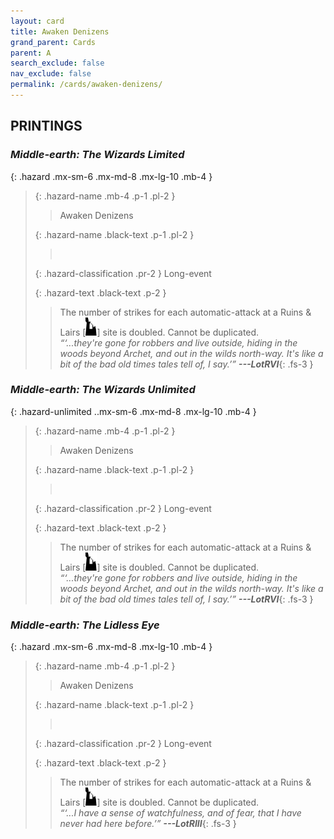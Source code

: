 ```yaml
---
layout: card
title: Awaken Denizens
grand_parent: Cards
parent: A
search_exclude: false
nav_exclude: false
permalink: /cards/awaken-denizens/
---
```


## PRINTINGS


### _Middle-earth: The Wizards Limited_

{: .hazard .mx-sm-6 .mx-md-8 .mx-lg-10 .mb-4 }
> {: .hazard-name .mb-4 .p-1 .pl-2 }
> > <div class="hazard-mp"></div>
> > <div class="card-name">Awaken Denizens</div>
>
> {: .hazard-name .black-text .p-1 .pl-2 }
> > &nbsp;
>
> {: .hazard-classification .pr-2 }
> Long-event
>
> {: .hazard-text .black-text .p-2 }
> > The number of strikes for each automatic-attack at a Ruins & Lairs \[![](/assets/images/ruinlair.svg)] site is doubled. Cannot be duplicated. <br>_“‘...they're gone for robbers and live outside, hiding in the woods beyond Archet, and out in the wilds north-way. It's like a bit of the bad old times tales tell of, I say.’”_ ***---&#65279;LotRVI***{: .fs-3 } 
>

### _Middle-earth: The Wizards Unlimited_

{: .hazard-unlimited ..mx-sm-6 .mx-md-8 .mx-lg-10 .mb-4 }
> {: .hazard-name .mb-4 .p-1 .pl-2 }
> > <div class="hazard-mp"></div>
> > <div class="card-name">Awaken Denizens</div>
>
> {: .hazard-name .black-text .p-1 .pl-2 }
> > &nbsp;
>
> {: .hazard-classification .pr-2 }
> Long-event
>
> {: .hazard-text .black-text .p-2 }
> > The number of strikes for each automatic-attack at a Ruins & Lairs \[![](/assets/images/ruinlair.svg)] site is doubled. Cannot be duplicated. <br>_“‘...they're gone for robbers and live outside, hiding in the woods beyond Archet, and out in the wilds north-way. It's like a bit of the bad old times tales tell of, I say.’”_ ***---&#65279;LotRVI***{: .fs-3 } 
>

### _Middle-earth: The Lidless Eye_

{: .hazard .mx-sm-6 .mx-md-8 .mx-lg-10 .mb-4 }
> {: .hazard-name .mb-4 .p-1 .pl-2 }
> > <div class="hazard-mp"></div>
> > <div class="card-name">Awaken Denizens</div>
>
> {: .hazard-name .black-text .p-1 .pl-2 }
> > &nbsp;
>
> {: .hazard-classification .pr-2 }
> Long-event
>
> {: .hazard-text .black-text .p-2 }
> > The number of strikes for each automatic-attack at a Ruins & Lairs \[![](/assets/images/ruinlair.svg)] site is doubled. Cannot be duplicated. <br>_“‘...I have a sense of watchfulness, and of fear, that I have never had here before.’”_ ***---&#65279;LotRIII***{: .fs-3 } 
>
